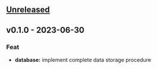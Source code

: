<a name="unreleased"></a>
## [Unreleased]


<a name="v0.1.0"></a>
## v0.1.0 - 2023-06-30
### Feat
- **database:** implement complete data storage procedure


[Unreleased]: https://github.com/upupnoah/EchoesOfSQL/compare/v0.1.0...HEAD

